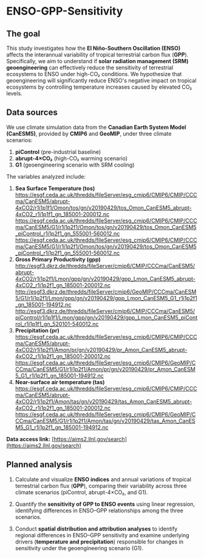 # ENSO-GPP-Sensitivity

## The goal

This study investigates how the **El Niño-Southern Oscillation (ENSO)** affects the interannual variability of tropical terrestrial carbon flux (**GPP**). Specifically, we aim to understand if **solar radiation management (SRM) geoengineering** can effectively reduce the sensitivity of terrestrial ecosystems to ENSO under high-CO₂ conditions. We hypothesize that geoengineering will significantly reduce ENSO's negative impact on tropical ecosystems by controlling temperature increases caused by elevated CO₂ levels.

## Data sources

We use climate simulation data from the **Canadian Earth System Model (CanESM5)**, provided by **CMIP6** and **GeoMIP**, under three climate scenarios:

1) **piControl** (pre-industrial baseline)
2) **abrupt-4×CO₂** (high-CO₂ warming scenario)
3) **G1** (geoengineering scenario with SRM cooling)

The variables analyzed include:

1. **Sea Surface Temperature (tos)**
https://esgf.ceda.ac.uk/thredds/fileServer/esg_cmip6/CMIP6/CMIP/CCCma/CanESM5/abrupt-4xCO2/r1i1p1f1/Omon/tos/gn/v20190429/tos_Omon_CanESM5_abrupt-4xCO2_r1i1p1f1_gn_185001-200012.nc
https://esgf.ceda.ac.uk/thredds/fileServer/esg_cmip6/CMIP6/CMIP/CCCma/CanESM5/G1/r1i1p2f1/Omon/tos/gn/v20190429/tos_Omon_CanESM5_piControl_r1i1p2f1_gn_555001-560012.nc
https://esgf.ceda.ac.uk/thredds/fileServer/esg_cmip6/CMIP6/CMIP/CCCma/CanESM5/G1/r1i1p2f1/Omon/tos/gn/v20190429/tos_Omon_CanESM5_piControl_r1i1p2f1_gn_555001-560012.nc
3. **Gross Primary Productivity (gpp)**
http://esgf3.dkrz.de/thredds/fileServer/cmip6/CMIP/CCCma/CanESM5/abrupt-4xCO2/r1i1p2f1/Lmon/gpp/gn/v20190429/gpp_Lmon_CanESM5_abrupt-4xCO2_r1i1p2f1_gn_185001-200012.nc
http://esgf3.dkrz.de/thredds/fileServer/cmip6/GeoMIP/CCCma/CanESM5/G1/r1i1p2f1/Lmon/gpp/gn/v20190429/gpp_Lmon_CanESM5_G1_r1i1p2f1_gn_185001-194912.nc
http://esgf3.dkrz.de/thredds/fileServer/cmip6/CMIP/CCCma/CanESM5/piControl/r1i1p1f1/Lmon/gpp/gn/v20190429/gpp_Lmon_CanESM5_piControl_r1i1p1f1_gn_520101-540012.nc
5. **Precipitation (pr)**
https://esgf.ceda.ac.uk/thredds/fileServer/esg_cmip6/CMIP6/CMIP/CCCma/CanESM5/abrupt-4xCO2/r1i1p2f1/Amon/pr/gn/v20190429/pr_Amon_CanESM5_abrupt-4xCO2_r1i1p2f1_gn_185001-200012.nc
https://esgf.ceda.ac.uk/thredds/fileServer/esg_cmip6/CMIP6/GeoMIP/CCCma/CanESM5/G1/r1i1p2f1/Amon/pr/gn/v20190429/pr_Amon_CanESM5_G1_r1i1p2f1_gn_185001-194912.nc
7. **Near-surface air temperature (tas)**
https://esgf.ceda.ac.uk/thredds/fileServer/esg_cmip6/CMIP6/CMIP/CCCma/CanESM5/abrupt-4xCO2/r1i1p2f1/Amon/tas/gn/v20190429/tas_Amon_CanESM5_abrupt-4xCO2_r1i1p2f1_gn_185001-200012.nc
https://esgf.ceda.ac.uk/thredds/fileServer/esg_cmip6/CMIP6/GeoMIP/CCCma/CanESM5/G1/r1i1p2f1/Amon/tas/gn/v20190429/tas_Amon_CanESM5_G1_r1i1p2f1_gn_185001-194912.nc

**Data access link:** [https://aims2.llnl.gov/search](https://aims2.llnl.gov/search)

## Planned analysis

1. Calculate and visualize **ENSO indices** and annual variations of tropical terrestrial carbon flux (**GPP**), comparing their variability across three climate scenarios (piControl, abrupt-4×CO₂, and G1).

2. Quantify the **sensitivity of GPP to ENSO events** using linear regression, identifying differences in ENSO–GPP relationships among the three scenarios.

3. Conduct **spatial distribution and attribution analyses** to identify regional differences in ENSO–GPP sensitivity and examine underlying drivers (**temperature and precipitation**) responsible for changes in sensitivity under the geoengineering scenario (G1).
